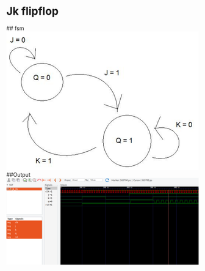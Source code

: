 <h1> Jk flipflop </h1>
## fsm
<img src="./JKflipflop.jpg" alt="full adder using vhdl">
##Output
<img src="./Screenshot from 2024-02-20 22-12-02.png" alt="jk flipflop using vhdl">